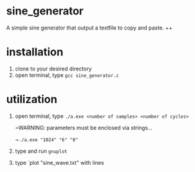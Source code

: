 # sine_generator
A simple sine generator that output a textfile to copy and paste. ++

# installation
  1. clone to your desired directory
  2. open terminal, type `gcc sine_generator.c`

# utilization
  1. open terminal, type `./a.exe <number of samples> <number of cycles>`
  
     ~WARNING: parameters must be enclosed via strings...

     ~`./a.exe "1024" "6" "0"`
  2. type and run `gnuplot`
  3. type `plot "sine_wave.txt" with lines
